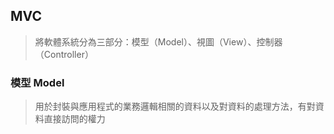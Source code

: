 ## MVC

> 將軟體系統分為三部分：模型（Model）、視圖（View）、控制器（Controller）

### 模型 Model

> 用於封裝與應用程式的業務邏輯相關的資料以及對資料的處理方法，有對資料直接訪問的權力
